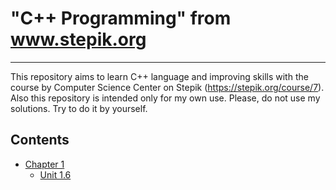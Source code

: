 # "C++ Programming" from www.stepik.org

-----

This repository aims to learn C++ language and improving skills with the course by Computer Science Center on Stepik (https://stepik.org/course/7). Also this repository is intended only for my own use. Please, do not use my solutions. Try to do it by yourself.

## Contents

- [Chapter 1](chapter_1)
    - [Unit 1.6](chapter_1/unit_1_6)

